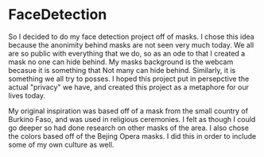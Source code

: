 # FaceDetection
So I decided to do my face detection project off of masks. I chose this idea because the anonimity behind masks are not seen 
very much today. We all are so public with everything that we do, so as an ode to that I created a mask no one can hide behind.
My masks background is the webcam becasue it is something that Not many can hide behind. Similarly, it is something we all try to
posses. I hoped this project put in persepctive the actual "privacy" we have, and created this project as a metaphore for our lives 
today.

My original inspiration was based off of a mask from the small country of Burkino Faso, and was used in religious ceremonies. 
I felt as though I could go deeper so had done research on other masks of the area. I also chose the colors based off of the Bejing Opera masks. I did this in order to include some of my own culture as well. 
